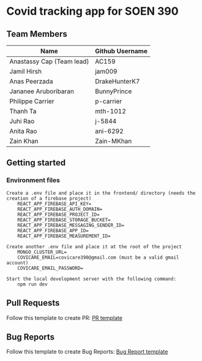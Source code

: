 # Covid tracking app for SOEN 390

## Team Members

| Name                      | Github Username |
| ------------------------- | --------------- |
| Anastassy Cap (Team lead) | AC159           |
| Jamil Hirsh               | jam009          |
| Anas Peerzada             | DrakeHunterK7   |
| Jananee Aruboribaran      | BunnyPrince     |
| Philippe Carrier          | p-carrier       |
| Thanh Ta                  | mth-1012        |
| Juhi Rao                  | j-5844          |
| Anita Rao                 | ani-6292        |
| Zain Khan                 | Zain-MKhan      |

## Getting started

### Environment files

    Create a .env file and place it in the frontend/ directory (needs the creation of a firebase project)
        REACT_APP_FIREBASE_API_KEY=
        REACT_APP_FIREBASE_AUTH_DOMAIN=
        REACT_APP_FIREBASE_PROJECT_ID=
        REACT_APP_FIREBASE_STORAGE_BUCKET=
        REACT_APP_FIREBASE_MESSAGING_SENDER_ID=
        REACT_APP_FIREBASE_APP_ID=
        REACT_APP_FIREBASE_MEASUREMENT_ID=

    Create another .env file and place it at the root of the project
        MONGO_CLUSTER_URL=
        COVICARE_EMAIL=covicare390@gmail.com (must be a valid gmail account)
        COVICARE_EMAIL_PASSWORD=

    Start the local development server with the following command:
        npm run dev


## Pull Requests

Follow this template to create PR: [PR template](https://github.com/bean-pod/switchboard/blob/master/.github/pull_request_template.md)

## Bug Reports

Follow this template to create Bug Reports: [Bug Report template](https://github.com/bean-pod/switchboard/blob/master/.github/bug_report_template.md)
